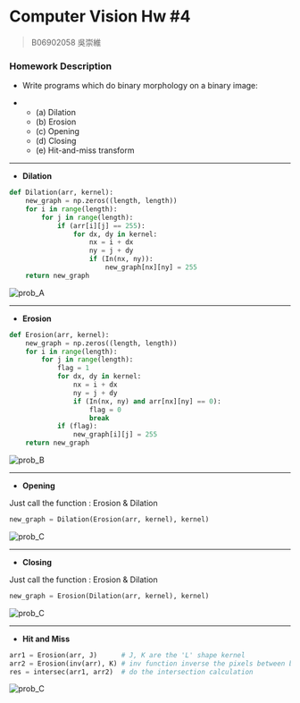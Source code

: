 # Computer Vision Hw #4

> B06902058 吳崇維  																											     

### Homework Description

- Write programs which do binary morphology on a binary image:

- - (a) Dilation
  - (b) Erosion
  - (c) Opening
  - (d) Closing
  - (e) Hit-and-miss transform

--------------



- **Dilation**

```python
def Dilation(arr, kernel):
    new_graph = np.zeros((length, length))
    for i in range(length):
        for j in range(length):
            if (arr[i][j] == 255):
                for dx, dy in kernel:
                    nx = i + dx
                    ny = j + dy
                    if (In(nx, ny)):
                        new_graph[nx][ny] = 255
    return new_graph
```

![prob_A](/Users/loyolaaa/2019_fall/CV/HW4/prob_A.bmp)

---------------------



- **Erosion** 

```python
def Erosion(arr, kernel):
    new_graph = np.zeros((length, length))
    for i in range(length):
        for j in range(length):
            flag = 1
            for dx, dy in kernel:
                nx = i + dx
                ny = j + dy
                if (In(nx, ny) and arr[nx][ny] == 0):
                    flag = 0
                    break
            if (flag):
                new_graph[i][j] = 255
    return new_graph
```

![prob_B](/Users/loyolaaa/2019_fall/CV/HW4/prob_B.bmp)



-----------------------



- **Opening**

Just call the function : Erosion & Dilation

```python
new_graph = Dilation(Erosion(arr, kernel), kernel)
```

![prob_C](/Users/loyolaaa/2019_fall/CV/HW4/prob_C.bmp)

--------------

- **Closing**

Just call the function : Erosion & Dilation

```python
new_graph = Erosion(Dilation(arr, kernel), kernel)
```

![prob_C](/Users/loyolaaa/2019_fall/CV/HW4/prob_D.bmp)

-------



- **Hit and Miss**

```python
arr1 = Erosion(arr, J)      # J, K are the 'L' shape kernel
arr2 = Erosion(inv(arr), K) # inv function inverse the pixels between black and white
res = intersec(arr1, arr2)  # do the intersection calculation
```

![prob_C](/Users/loyolaaa/2019_fall/CV/HW4/prob_E.bmp)